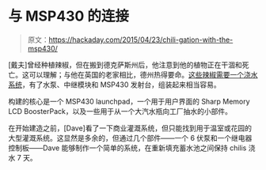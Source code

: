 # 与 MSP430 的连接

> 原文：<https://hackaday.com/2015/04/23/chili-gation-with-the-msp430/>

[戴夫]曾经种植辣椒，但在搬到德克萨斯州后，他注意到他的植物正在干涸和死亡。这可以理解；与他在英国的老家相比，德州热得要命。[这些辣椒需要一个浇水系统](https://e2e.ti.com/blogs_/b/thinkinnovate/archive/2015/04/21/diy-with-ti-getting-a-kick-out-of-growing-chili-peppers-with-chili-gation)，有了水泵、中继模块和 MSP430 发射台，组装起来相当容易。

构建的核心是一个 MSP430 launchpad，一个用于用户界面的 Sharp Memory LCD BoosterPack，以及一些用于从一个大汽水瓶向工厂抽水的小部件。

在开始建造之前，[Dave]看了一下商业灌溉系统，但只能找到用于温室或花园的大型灌溉系统。这显然是多余的，但通过几个部件——一个 6 伏泵和一个继电器控制板——Dave 能够制作一个简单的系统，在重新填充蓄水池之间保持 chilis 浇水 7 天。